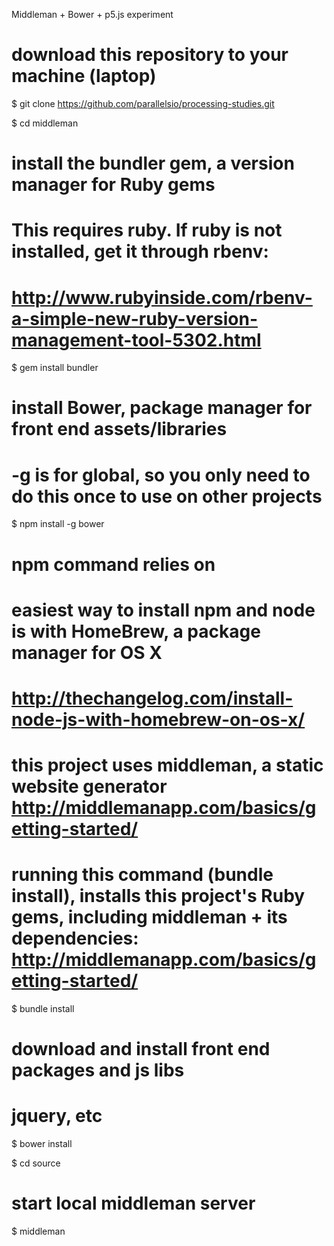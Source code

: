 Middleman + Bower + p5.js experiment

# download this repository to your machine (laptop)
$ git clone https://github.com/parallelsio/processing-studies.git

$ cd middleman


# install the bundler gem, a version manager for Ruby gems
# This requires ruby. If ruby is not installed, get it through rbenv:
# http://www.rubyinside.com/rbenv-a-simple-new-ruby-version-management-tool-5302.html
$ gem install bundler


# install Bower, package manager for front end assets/libraries
# -g is for global, so you only need to do this once to use on other projects
$ npm install -g bower
# npm command relies on 

# easiest way to install npm and node is with HomeBrew, a package manager for OS X
# http://thechangelog.com/install-node-js-with-homebrew-on-os-x/

# this project uses middleman, a static website generator http://middlemanapp.com/basics/getting-started/
# running this command (bundle install), installs this project's Ruby gems, including middleman + its dependencies: http://middlemanapp.com/basics/getting-started/
$ bundle install



# download and install front end packages and js libs
# jquery, etc
$ bower install

$ cd source

# start local middleman server
$ middleman